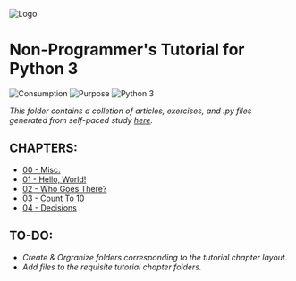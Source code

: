 ![Logo](https://www.python.org/static/community_logos/python-logo-master-v3-TM-flattened.png)

# Non-Programmer's Tutorial for Python 3
![Consumption](https://img.shields.io/static/v1?label=Consumption&message=Private&color=fed42a)
![Purpose](https://img.shields.io/static/v1?label=Purpose&message=Educational&color=b497d5)
![Python 3](https://img.shields.io/static/v1?label=Python3&message=3.10.6&color=9ed670)

*This folder contains a colletion of articles, exercises, and .py files generated from self-paced study [here](https://en.wikibooks.org/wiki/Non-Programmer%27s_Tutorial_for_Python_3).*

## CHAPTERS:
*  [00 - Misc.](https://github.com/rhc-iv/Python-3-Lessons/tree/main/Non-Programmer's%20Tutorial%20for%20Python%203/00%20-%20Misc.)
*  [01 - Hello, World!](https://github.com/rhc-iv/Python-3-Lessons/tree/main/Non-Programmer's%20Tutorial%20for%20Python%203/01%20-%20Hello%20World)
*  [02 - Who Goes There?](https://github.com/rhc-iv/Python-3-Lessons/tree/main/Non-Programmer's%20Tutorial%20for%20Python%203/02%20-%20Who%20Goes%20There)
*  [03 - Count To 10](https://github.com/rhc-iv/Python-3-Lessons/tree/main/Non-Programmer's%20Tutorial%20for%20Python%203/03%20-%20Count%20to%2010)
*  [04 - Decisions](https://github.com/rhc-iv/Python-3-Lessons/tree/main/Non-Programmer's%20Tutorial%20for%20Python%203/04%20-%20Decisions)

## TO-DO:
*  _Create & Orgranize folders corresponding to the tutorial chapter layout._
*  _Add files to the requisite tutorial chapter folders._
